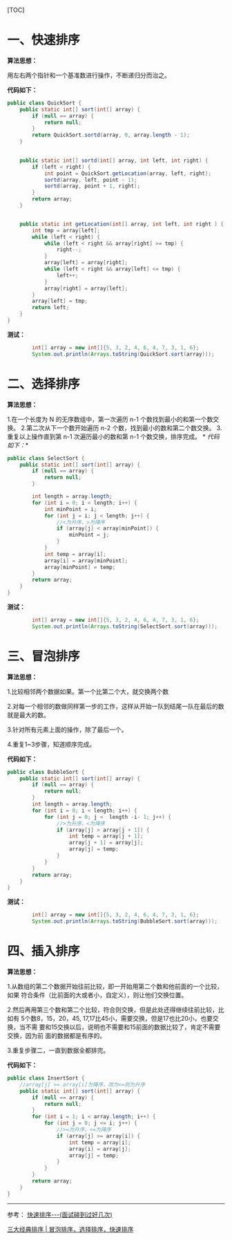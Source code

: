 [TOC]


# 一、快速排序
**算法思想：**

用左右两个指针和一个基准数进行操作，不断递归分而治之。


**代码如下：**

```java
public class QuickSort {
    public static int[] sort(int[] array) {
        if (null == array) {
            return null;
        }
        return QuickSort.sortd(array, 0, array.length - 1);
    }
    

    public static int[] sortd(int[] array, int left, int right) {
        if (left < right) {
            int point = QuickSort.getLocation(array, left, right);
            sortd(array, left, point - 1);
            sortd(array, point + 1, right);
        }
        return array;
    }


    public static int getLocation(int[] array, int left, int right ) {
        int tmp = array[left];
        while (left < right) {
            while (left < right && array[right] >= tmp) {
                right--;
            }
            array[left] = array[right];
            while (left < right && array[left] <= tmp) {
                left++;
            }
            array[right] = array[left];
        }
        array[left] = tmp;
        return left;
    }
}
```

**测试：**

```java
		int[] array = new int[]{5, 3, 2, 4, 6, 4, 7, 3, 1, 6};
        System.out.println(Arrays.toString(QuickSort.sort(array)));
```

# 二、选择排序
**算法思想：**

1.在一个长度为 N 的无序数组中，第一次遍历 n-1 个数找到最小的和第一个数交换。
2.第二次从下一个数开始遍历 n-2 个数，找到最小的数和第二个数交换。
3.重复以上操作直到第 n-1 次遍历最小的数和第 n-1 个数交换，排序完成。
*
*代码如下：**
```java
public class SelectSort {
    public static int[] sort(int[] array) {
        if (null == array) {
            return null;
        }

        int length = array.length;
        for (int i = 0; i < length; i++) {
            int minPoint = i;
            for (int j = i; j < length; j++) {
            	//<为升序，>为降序
                if (array[j] < array[minPoint]) {
                    minPoint = j;
                }
            }
            int temp = array[i];
            array[i] = array[minPoint];
            array[minPoint] = temp;
        }
        return array;
    }
}
```
**测试：**

```java
		int[] array = new int[]{5, 3, 2, 4, 6, 4, 7, 3, 1, 6};
        System.out.println(Arrays.toString(SelectSort.sort(array)));
```


# 三、冒泡排序
**算法思想：**

1.比较相邻两个数据如果。第一个比第二个大，就交换两个数

2.对每一个相邻的数做同样第一步的工作，这样从开始一队到结尾一队在最后的数就是最大的数。

3.针对所有元素上面的操作，除了最后一个。

4.重复1~3步骤，知道顺序完成。

**代码如下：**

```java
public class BubbleSort {
    public static int[] sort(int[] array) {
        if (null == array) {
            return null;
        }
        int length = array.length;
        for (int i = 0; i < length; i++) {
            for (int j = 0; j <  length -i- 1; j++) {
            	//>为升序，<为降序
                if (array[j] > array[j + 1]) {
                    int temp = array[j + 1];
                    array[j + 1] = array[j];
                    array[j] = temp;
                }
            }
        }
        return array;
    }
}
```
**测试：**

```java
		int[] array = new int[]{5, 3, 2, 4, 6, 4, 7, 3, 1, 6};
        System.out.println(Arrays.toString(BubbleSort.sort(array)));
```

# 四、插入排序
**算法思想：**

1.从数组的第二个数据开始往前比较，即一开始用第二个数和他前面的一个比较，如果 符合条件（比前面的大或者小，自定义），则让他们交换位置。

2.然后再用第三个数和第二个比较，符合则交换，但是此处还得继续往前比较，比如有 5个数8，15，20，45, 17,17比45小，需要交换，但是17也比20小，也要交换，当不需 要和15交换以后，说明也不需要和15前面的数据比较了，肯定不需要交换，因为前 面的数据都是有序的。

3.重复步骤二，一直到数据全都排完。

**代码如下：**

```java
public class InsertSort {
    //array[j] >= array[i]为降序，改为<=则为升序
    public static int[] sort(int[] array) {
        if (null == array) {
            return null;
        }
        for (int i = 1; i < array.length; i++) {
            for (int j = 0; j <= i; j++) {
                //>=为升序，<=为降序
                if (array[j] >= array[i]) {
                    int temp = array[i];
                    array[i] = array[j];
                    array[j] = temp;
                }
            }
        }
        return array;
    }
}
```

---

参考：
[快速排序---(面试碰到过好几次)](https://blog.csdn.net/nrsc272420199/article/details/82587933)

[三大经典排序 | 冒泡排序，选择排序，快速排序
](https://zhuanlan.zhihu.com/p/42541704)